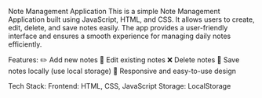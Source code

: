 Note Management Application
This is a simple Note Management Application built using JavaScript, HTML, and CSS. It allows users to create, edit, delete, and save notes easily.
The app provides a user-friendly interface and ensures a smooth experience for managing daily notes efficiently.

Features:
✏️ Add new notes
📝 Edit existing notes
❌ Delete notes
💾 Save notes locally (use local storage)
🎨 Responsive and easy-to-use design

Tech Stack:
Frontend: HTML, CSS, JavaScript
Storage: LocalStorage
